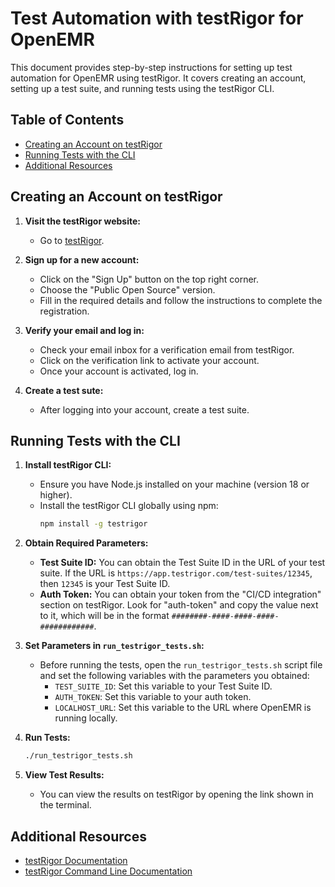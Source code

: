 # Test Automation with testRigor for OpenEMR

This document provides step-by-step instructions for setting up test automation for OpenEMR using testRigor. It covers creating an account, setting up a test suite, and running tests using the testRigor CLI.

## Table of Contents

- [Creating an Account on testRigor](#creating-an-account-on-testrigor)
- [Running Tests with the CLI](#running-tests-with-the-cli)
- [Additional Resources](#additional-resources)

## Creating an Account on testRigor

1. **Visit the testRigor website:**
   - Go to [testRigor](https://www.testrigor.com/).

2. **Sign up for a new account:**
   - Click on the "Sign Up" button on the top right corner.
   - Choose the "Public Open Source" version.
   - Fill in the required details and follow the instructions to complete the registration.

3. **Verify your email and log in:**
   - Check your email inbox for a verification email from testRigor.
   - Click on the verification link to activate your account.
   - Once your account is activated, log in.

4. **Create a test sute:**
   - After logging into your account, create a test suite.

## Running Tests with the CLI

1. **Install testRigor CLI:**
   - Ensure you have Node.js installed on your machine (version 18 or higher).
   - Install the testRigor CLI globally using npm:
     ```bash
     npm install -g testrigor
     ```

2. **Obtain Required Parameters:**
   - **Test Suite ID:** You can obtain the Test Suite ID in the URL of your test suite. If the URL is `https://app.testrigor.com/test-suites/12345`, then `12345` is your Test Suite ID.
   - **Auth Token:** You can obtain your token from the "CI/CD integration" section on testRigor. Look for "auth-token" and copy the value next to it, which will be in the format `########-####-####-####-############`.

3. **Set Parameters in `run_testrigor_tests.sh`:**
   - Before running the tests, open the `run_testrigor_tests.sh` script file and set the following variables with the parameters you obtained:
     - `TEST_SUITE_ID`: Set this variable to your Test Suite ID.
     - `AUTH_TOKEN`: Set this variable to your auth token.
     - `LOCALHOST_URL`: Set this variable to the URL where OpenEMR is running locally.

4. **Run Tests:**
     ```bash
     ./run_testrigor_tests.sh
     ```

5. **View Test Results:**
   - You can view the results on testRigor by opening the link shown in the terminal.

## Additional Resources

- [testRigor Documentation](https://docs.testrigor.com/)
- [testRigor Command Line Documentation](https://testrigor.com/command-line/)
